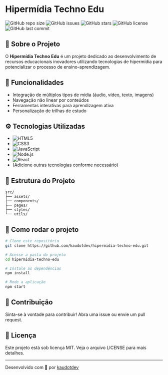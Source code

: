 # Hipermídia Techno Edu

![GitHub repo size](https://img.shields.io/github/repo-size/kaudotdev/hipermidia-techno-edu)
![GitHub issues](https://img.shields.io/github/issues/kaudotdev/hipermidia-techno-edu)
![GitHub stars](https://img.shields.io/github/stars/kaudotdev/hipermidia-techno-edu)
![GitHub license](https://img.shields.io/github/license/kaudotdev/hipermidia-techno-edu)
![GitHub last commit](https://img.shields.io/github/last-commit/kaudotdev/hipermidia-techno-edu)

## 🚀 Sobre o Projeto

O **Hipermídia Techno Edu** é um projeto dedicado ao desenvolvimento de recursos educacionais inovadores utilizando tecnologias de hipermídia para potencializar o processo de ensino-aprendizagem.

## 🧩 Funcionalidades

- Integração de múltiplos tipos de mídia (áudio, vídeo, texto, imagens)
- Navegação não linear por conteúdos
- Ferramentas interativas para aprendizagem ativa
- Personalização de trilhas de estudo

## ⚙️ Tecnologias Utilizadas

- ![HTML5](https://img.shields.io/badge/HTML5-E34F26?style=flat-square&logo=html5&logoColor=white)
- ![CSS3](https://img.shields.io/badge/CSS3-1572B6?style=flat-square&logo=css3&logoColor=white)
- ![JavaScript](https://img.shields.io/badge/JavaScript-F7DF1E?style=flat-square&logo=javascript&logoColor=black)
- ![Node.js](https://img.shields.io/badge/Node.js-339933?style=flat-square&logo=nodedotjs&logoColor=white)
- ![React](https://img.shields.io/badge/React-20232A?style=flat-square&logo=react&logoColor=61DAFB)
- (Adicione outras tecnologias conforme necessário)

## 📂 Estrutura do Projeto

```
src/
├── assets/
├── components/
├── pages/
├── styles/
└── utils/
```

## 🏁 Como rodar o projeto

```bash
# Clone este repositório
git clone https://github.com/kaudotdev/hipermidia-techno-edu.git

# Acesse a pasta do projeto
cd hipermidia-techno-edu

# Instale as dependências
npm install

# Rode a aplicação
npm start
```

## 🤝 Contribuição

Sinta-se à vontade para contribuir! Abra uma issue ou envie um pull request.

## 📄 Licença

Este projeto está sob licença MIT. Veja o arquivo LICENSE para mais detalhes.

---

Desenvolvido com 💜 por [kaudotdev](https://github.com/kaudotdev)
